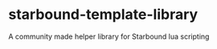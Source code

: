 starbound-template-library
==========================

A community made helper library for Starbound lua scripting
